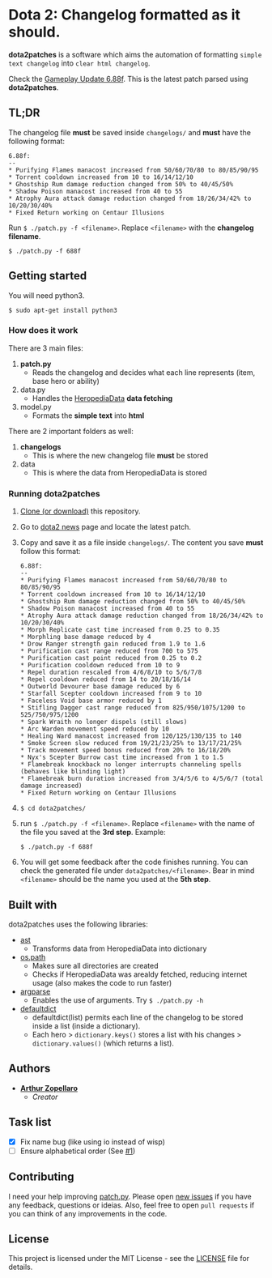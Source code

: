# Dota 2: Changelog formatted as it should.
**dota2patches** is a software which aims the automation of formatting `simple text changelog` into `clear html changelog`.

Check the [Gameplay Update 6.88f](https://arthurazs.github.io/dota2patches/688f.html). This is the latest patch parsed using **dota2patches**.

## TL;DR
The changelog file **must** be saved inside `changelogs/` and **must** have the following format:

```
6.88f:
--
* Purifying Flames manacost increased from 50/60/70/80 to 80/85/90/95
* Torrent cooldown increased from 10 to 16/14/12/10
* Ghostship Rum damage reduction changed from 50% to 40/45/50%
* Shadow Poison manacost increased from 40 to 55
* Atrophy Aura attack damage reduction changed from 18/26/34/42% to 10/20/30/40%
* Fixed Return working on Centaur Illusions
```
Run `$ ./patch.py -f <filename>`. Replace `<filename>` with the **changelog filename**.

    $ ./patch.py -f 688f

## Getting started
You will need python3.

    $ sudo apt-get install python3

### How does it work
There are 3 main files:

1. **patch.py**
    - Reads the changelog and decides what each line represents (item, base hero or ability)
2. data.py
    - Handles the [HeropediaData](https://www.dota2.com/jsfeed/heropediadata?feeds=herodata,itemdata,abilitydata) **data fetching**
3. model.py
    - Formats the **simple text** into **html**

There are 2 important folders as well:

1. **changelogs**
    - This is where the new changelog file **must** be stored
2. data
    - This is where the data from HeropediaData is stored

### Running dota2patches
1. [Clone (or download)](https://help.github.com/articles/cloning-a-repository/) this repository.
2. Go to [dota2 news](https://www.dota2.com/news/updates/) page and locate the latest patch.
3. Copy and save it as a file inside `changelogs/`. The content you save **must** follow this format:

    ```
    6.88f:
    --
    * Purifying Flames manacost increased from 50/60/70/80 to 80/85/90/95
    * Torrent cooldown increased from 10 to 16/14/12/10
    * Ghostship Rum damage reduction changed from 50% to 40/45/50%
    * Shadow Poison manacost increased from 40 to 55
    * Atrophy Aura attack damage reduction changed from 18/26/34/42% to 10/20/30/40%
    * Morph Replicate cast time increased from 0.25 to 0.35
    * Morphling base damage reduced by 4
    * Drow Ranger strength gain reduced from 1.9 to 1.6
    * Purification cast range reduced from 700 to 575
    * Purification cast point reduced from 0.25 to 0.2
    * Purification cooldown reduced from 10 to 9
    * Repel duration rescaled from 4/6/8/10 to 5/6/7/8
    * Repel cooldown reduced from 14 to 20/18/16/14
    * Outworld Devourer base damage reduced by 6
    * Starfall Scepter cooldown increased from 9 to 10
    * Faceless Void base armor reduced by 1
    * Stifling Dagger cast range reduced from 825/950/1075/1200 to 525/750/975/1200 
    * Spark Wraith no longer dispels (still slows)
    * Arc Warden movement speed reduced by 10
    * Healing Ward manacost increased from 120/125/130/135 to 140
    * Smoke Screen slow reduced from 19/21/23/25% to 13/17/21/25%
    * Track movement speed bonus reduced from 20% to 16/18/20%
    * Nyx's Scepter Burrow cast time increased from 1 to 1.5
    * Flamebreak knockback no longer interrupts channeling spells (behaves like blinding light)
    * Flamebreak burn duration increased from 3/4/5/6 to 4/5/6/7 (total damage increased)
    * Fixed Return working on Centaur Illusions
    ```
4. `$ cd dota2patches/`
5. run `$ ./patch.py -f <filename>`. Replace `<filename>` with the name of the file you saved at the **3rd step**. Example:

    ```
    $ ./patch.py -f 688f
    ```
6. You will get some feedback after the code finishes running. You can check the generated file under `dota2patches/<filename>`. Bear in mind `<filename>` should be the name you used at the **5th step**.

## Built with
dota2patches uses the following libraries:
- [ast](https://docs.python.org/3.4/library/ast.html)
    - Transforms data from HeropediaData into dictionary
- [os.path](https://docs.python.org/3.4/library/os.path.html)
    - Makes sure all directories are created
    - Checks if HeropediaData was arealdy fetched, reducing internet usage (also makes the code to run faster)
- [argparse](https://docs.python.org/3.4/library/argparse.html)
    - Enables the use of arguments. Try `$ ./patch.py -h`
- [defaultdict](https://docs.python.org/3.4/library/collections.html#collections.defaultdict)
    - defaultdict(list) permits each line of the changelog to be stored inside a list (inside a dictionary).
    - Each hero > `dictionary.keys()` stores a list with his changes > `dictionary.values()` (which returns a list).

## Authors
- [**Arthur Zopellaro**](https://github.com/arthurazs)
    - *Creator*

## Task list
- [x] Fix name bug (like using io instead of wisp)
- [ ] Ensure alphabetical order (See [#1](/../../issues/1))

## Contributing
I need your help improving [patch.py](patch.py). Please open [new issues](/../../issues/new) if you have any feedback, questions or ideias. Also, feel free to open `pull requests` if you can think of any improvements in the code.

## License
This project is licensed under the MIT License - see the [LICENSE](LICENSE) file for details.
